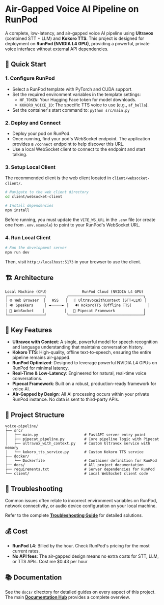 # Air-Gapped Voice AI Pipeline on RunPod

A complete, low-latency, and air-gapped voice AI pipeline using **Ultravox** (combined STT + LLM) and **Kokoro TTS**. This project is designed for deployment on **RunPod (NVIDIA L4 GPU)**, providing a powerful, private voice interface without external API dependencies.

## 🚀 Quick Start

### 1. Configure RunPod
- Select a RunPod template with PyTorch and CUDA support.
- Set the required environment variables in the template settings:
  - `HF_TOKEN`: Your Hugging Face token for model downloads.
  - `KOKORO_VOICE_ID`: The specific TTS voice to use (e.g., `af_bella`).
- Set the container's start command to: `python src/main.py`

### 2. Deploy and Connect
- Deploy your pod on RunPod.
- Once running, find your pod's WebSocket endpoint. The application provides a `/connect` endpoint to help discover this URL.
- Use a local WebSocket client to connect to the endpoint and start talking.

### 3. Setup Local Client
The recommended client is the web client located in `client/websocket-client/`.

```bash
# Navigate to the web client directory
cd client/websocket-client

# Install dependencies
npm install
```

Before running, you must update the `VITE_WS_URL` in the `.env` file (or create one from `.env.example`) to point to your RunPod's WebSocket URL.

### 4. Run Local Client
```bash
# Run the development server
npm run dev
```
Then, visit `http://localhost:5173` in your browser to use the client.

## 🏗️ Architecture

```
Local Machine (CPU)                RunPod Cloud (NVIDIA L4 GPU)
┌─────────────────┐         ┌──────────────────────────────────┐
│ 🌐 Web Browser  │   WSS   │   🤖 UltravoxWithContext (STT+LLM) │
│ 🔊 Speakers     │ ◄─────► │   🔊 KokoroTTS (Offline TTS)       │
│ 📡 WebSocket    │         │   🚀 Pipecat Framework             │
└─────────────────┘         └──────────────────────────────────┘
```

## 🎯 Key Features

- **Ultravox with Context**: A single, powerful model for speech recognition and language understanding that maintains conversation history.
- **Kokoro TTS**: High-quality, offline text-to-speech, ensuring the entire pipeline remains air-gapped.
- **RunPod Optimized**: Designed to leverage powerful NVIDIA L4 GPUs on RunPod for minimal latency.
- **Real-Time & Low-Latency**: Engineered for natural, real-time voice conversations.
- **Pipecat Framework**: Built on a robust, production-ready framework for voice AI.
- **Air-Gapped by Design**: All AI processing occurs within your private RunPod instance. No data is sent to third-party APIs.

## 📁 Project Structure

```
voice-pipeline/
├── src/
│   ├── main.py                     # FastAPI server entry point
│   ├── pipecat_pipeline.py         # Core pipeline logic with Pipecat
│   ├── ultravox_with_context.py    # Custom Ultravox service with memory
│   └── kokoro_tts_service.py       # Custom Kokoro TTS service
├── docker/
│   └── Dockerfile                  # Container definition for RunPod
├── docs/                           # All project documentation
├── requirements.txt                # Server dependencies for RunPod
└── client/                         # Local WebSocket client code
```

## 🔧 Troubleshooting

Common issues often relate to incorrect environment variables on RunPod, network connectivity, or audio device configuration on your local machine.

Refer to the complete [**Troubleshooting Guide**](docs/troubleshooting.md) for detailed solutions.

## 💰 Cost

- **RunPod L4**: Billed by the hour. Check RunPod's pricing for the most current rates.
- **No API fees**: The air-gapped design means no extra costs for STT, LLM, or TTS APIs.
Cost me $0.43 per hour

## 📚 Documentation

See the `docs/` directory for detailed guides on every aspect of this project. The main [**Documentation Hub**](docs/README.md) provides a complete overview.


